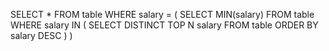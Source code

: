 SELECT * FROM table WHERE salary = 
         (
            SELECT MIN(salary) FROM table 
            WHERE  salary IN (
                                 SELECT DISTINCT TOP N
                                     salary FROM table 
                                         ORDER BY salary DESC
                             )
        )
